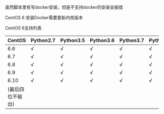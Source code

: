 虽然脚本里有写docker安装，但是不支持docker的安装会报错

CentOS 6 安装Docker需要更新内核版本

CentOS 6支持列表


| CentOS    | Python2.7 | Python3.5 | Python3.6 | Python3.7 | Python3.8 | Docker |
|-----------|-----------|-----------|-----------|-----------|-----------|--------|
| 6.6       | √         | √         | √         | √         | √         | ×      |
| 6.7       | √         | √         | √         | √         | √         | ×      |
| 6.8       | √         | √         | √         | √         | √         | ×      |
| 6.9       | √         | √         | √         | √         | √         | ×      |
| 6.10      | √         | √         | √         | √         | √         | ×      |
| (最后四位不输出) |